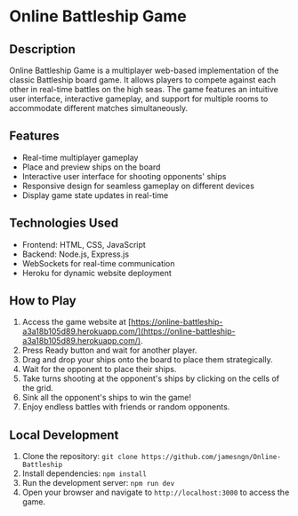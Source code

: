 # Online Battleship Game


## Description

Online Battleship Game is a multiplayer web-based implementation of the classic Battleship board game. It allows players to compete against each other in real-time battles on the high seas. The game features an intuitive user interface, interactive gameplay, and support for multiple rooms to accommodate different matches simultaneously.

## Features

- Real-time multiplayer gameplay
- Place and preview ships on the board
- Interactive user interface for shooting opponents' ships
- Responsive design for seamless gameplay on different devices
- Display game state updates in real-time

## Technologies Used

- Frontend: HTML, CSS, JavaScript
- Backend: Node.js, Express.js
- WebSockets for real-time communication
- Heroku for dynamic website deployment

## How to Play

1. Access the game website at [https://online-battleship-a3a18b105d89.herokuapp.com/](https://online-battleship-a3a18b105d89.herokuapp.com/).
2. Press Ready button and wait for another player.
4. Drag and drop your ships onto the board to place them strategically.
5. Wait for the opponent to place their ships.
6. Take turns shooting at the opponent's ships by clicking on the cells of the grid.
7. Sink all the opponent's ships to win the game!
8. Enjoy endless battles with friends or random opponents.

## Local Development

1. Clone the repository: `git clone https://github.com/jamesngn/Online-Battleship`
2. Install dependencies: `npm install`
3. Run the development server: `npm run dev`
4. Open your browser and navigate to `http://localhost:3000` to access the game.
